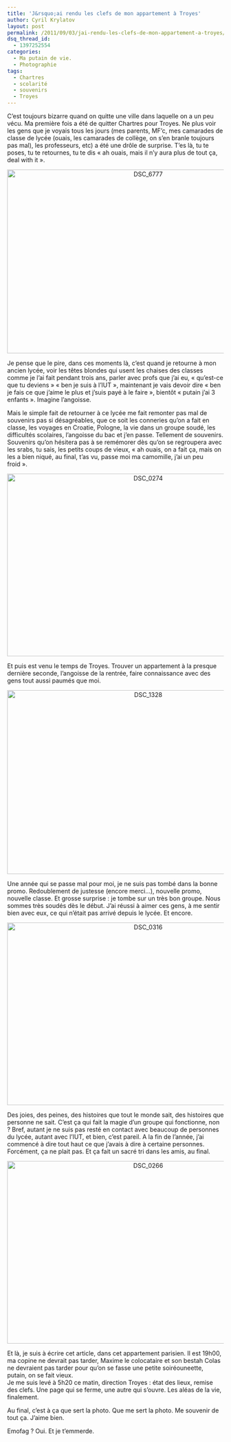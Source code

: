 ```yaml
---
title: 'J&rsquo;ai rendu les clefs de mon appartement à Troyes'
author: Cyril Krylatov
layout: post
permalink: /2011/09/03/jai-rendu-les-clefs-de-mon-appartement-a-troyes/
dsq_thread_id:
  - 1397252554
categories:
  - Ma putain de vie.
  - Photographie
tags:
  - Chartres
  - scolarité
  - souvenirs
  - Troyes
---
```

C&rsquo;est toujours bizarre quand on quitte une ville dans laquelle on a un peu vécu. Ma première fois a été de quitter Chartres pour Troyes. Ne plus voir les gens que je voyais tous les jours (mes parents, MF&rsquo;c, mes camarades de classe de lycée (ouais, les camarades de collège, on s&rsquo;en branle toujours pas mal), les professeurs, etc) a été une drôle de surprise. T&rsquo;es là, tu te poses, tu te retournes, tu te dis &laquo;&nbsp;ah ouais, mais il n&rsquo;y aura plus de tout ça, deal with it&nbsp;&raquo;.

<p style="text-align:center;">
  <a href="http://www.flickr.com/photos/dondapo/3588425565/" title="DSC_6777 de Cyril Krylatov, sur Flickr"><img src="http://farm4.static.flickr.com/3612/3588425565_1f3006dfc8_z.jpg" width="640" height="428" alt="DSC_6777" /></a>
</p>

Je pense que le pire, dans ces moments là, c&rsquo;est quand je retourne à mon ancien lycée, voir les têtes blondes qui usent les chaises des classes comme je l&rsquo;ai fait pendant trois ans, parler avec profs que j&rsquo;ai eu, &laquo;&nbsp;qu&rsquo;est-ce que tu deviens&nbsp;&raquo; &laquo;&nbsp;ben je suis à l&rsquo;IUT&nbsp;&raquo;, maintenant je vais devoir dire &laquo;&nbsp;ben je fais ce que j&rsquo;aime le plus et j&rsquo;suis payé à le faire&nbsp;&raquo;, bientôt &laquo;&nbsp;putain j&rsquo;ai 3 enfants&nbsp;&raquo;. Imagine l&rsquo;angoisse.

Mais le simple fait de retourner à ce lycée me fait remonter pas mal de souvenirs pas si désagréables, que ce soit les conneries qu&rsquo;on a fait en classe, les voyages en Croatie, Pologne, la vie dans un groupe soudé, les difficultés scolaires, l&rsquo;angoisse du bac et j&rsquo;en passe. Tellement de souvenirs. Souvenirs qu&rsquo;on hésitera pas à se remémorer dès qu&rsquo;on se regroupera avec les srabs, tu sais, les petits coups de vieux, &laquo;&nbsp;ah ouais, on a fait ça, mais on les a bien niqué, au final, t&rsquo;as vu, passe moi ma camomille, j&rsquo;ai un peu froid&nbsp;&raquo;.

<p style="text-align:center;">
  <a href="http://www.flickr.com/photos/dondapo/4233896327/" title="DSC_0274 de Cyril Krylatov, sur Flickr"><img src="http://farm3.static.flickr.com/2581/4233896327_fb5e033d53_z.jpg" width="640" height="425" alt="DSC_0274" /></a>
</p>

Et puis est venu le temps de Troyes. Trouver un appartement à la presque dernière seconde, l&rsquo;angoisse de la rentrée, faire connaissance avec des gens tout aussi paumés que moi.

<p style="text-align:center;">
  <a href="http://www.flickr.com/photos/dondapo/3278288297/" title="DSC_1328 de Cyril Krylatov, sur Flickr"><img src="http://farm4.static.flickr.com/3416/3278288297_2d84b7dcc7_z.jpg" width="640" height="428" alt="DSC_1328" /></a>
</p>

Une année qui se passe mal pour moi, je ne suis pas tombé dans la bonne promo. Redoublement de justesse (encore merci&#8230;), nouvelle promo, nouvelle classe. Et grosse surprise : je tombe sur un très bon groupe. Nous sommes très soudés dès le début. J&rsquo;ai réussi à aimer ces gens, à me sentir bien avec eux, ce qui n&rsquo;était pas arrivé depuis le lycée. Et encore.

<p style="text-align:center;">
  <a href="http://www.flickr.com/photos/dondapo/4480827505/" title="DSC_0316 de Cyril Krylatov, sur Flickr"><img src="http://farm5.static.flickr.com/4033/4480827505_62c5bd27c1_z.jpg" width="640" height="425" alt="DSC_0316" /></a>
</p>

Des joies, des peines, des histoires que tout le monde sait, des histoires que personne ne sait. C&rsquo;est ça qui fait la magie d&rsquo;un groupe qui fonctionne, non ? Bref, autant je ne suis pas resté en contact avec beaucoup de personnes du lycée, autant avec l&rsquo;IUT, et bien, c&rsquo;est pareil. A la fin de l&rsquo;année, j&rsquo;ai commencé à dire tout haut ce que j&rsquo;avais à dire à certaine personnes. Forcément, ça ne plait pas. Et ça fait un sacré tri dans les amis, au final.

<p style="text-align:center;">
  <a href="http://www.flickr.com/photos/dondapo/4481464318/" title="DSC_0266 de Cyril Krylatov, sur Flickr"><img src="http://farm5.static.flickr.com/4006/4481464318_9fa94129b5_z.jpg" width="640" height="425" alt="DSC_0266" /></a>
</p>

Et là, je suis à écrire cet article, dans cet appartement parisien. Il est 19h00, ma copine ne devrait pas tarder, Maxime le colocataire et son bestah Colas ne devraient pas tarder pour qu&rsquo;on se fasse une petite soiréouneette, putain, on se fait vieux.  
Je me suis levé à 5h20 ce matin, direction Troyes : état des lieux, remise des clefs. Une page qui se ferme, une autre qui s&rsquo;ouvre. Les aléas de la vie, finalement.

Au final, c&rsquo;est à ça que sert la photo. Que me sert la photo. Me souvenir de tout ça. J&rsquo;aime bien.

Emofag ? Oui. Et je t&rsquo;emmerde.